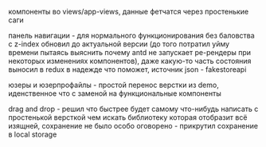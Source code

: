 компоненты во views/app-views, данные фетчатся через простенькие саги

панель навигации - для нормального функционирования без баловства с z-index обновил до актуальной версии (до того потратил уйму времени пытаясь выяснить почему antd не запускает ре-рендеры при некоторых изменениях компонентов), даже какую-то часть состояния выносил в redux в надежде что поможет, источник json - fakestoreapi

юзеры и юзерпрофайлы - простой перенос верстки из demo, иденственное что с заменой на функциональные компоненты

drag and drop - решил что быстрее будет самому что-нибудь написать с простенькой версткой чем искать библиотеку которая отобразит всё изящней, сохранение не было особо оговорено - прикрутил сохранение в local storage
